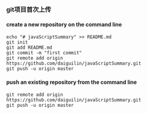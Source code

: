 ### git项目首次上传

#### create a new repository on the command line

```
echo "# javaScriptSummary" >> README.md
git init
git add README.md
git commit -m "first commit"
git remote add origin https://github.com/daiguilin/javaScriptSummary.git
git push -u origin master
```

#### push an existing repository from the command line

```
git remote add origin https://github.com/daiguilin/javaScriptSummary.git
git push -u origin master
```

